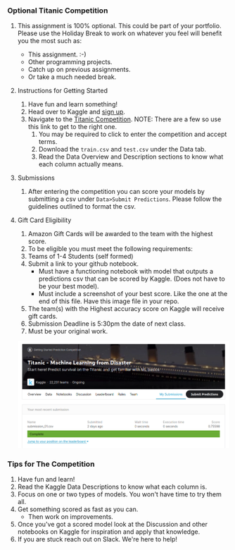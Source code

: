 ### Optional Titanic Competition

1. This assignment is 100% optional. This could be part of your portfolio. Please use the Holiday Break to work on whatever you feel will benefit you the most such as: 
    * This assignment. :-) 
    * Other programming projects. 
    * Catch up on previous assignments. 
    * Or take a much needed break.
2. Instructions for Getting Started
    1. Have fun and learn something!
    2. Head over to Kaggle and [sign up](https://www.kaggle.com/).
    3. Navigate to the [Titanic Competition](https://www.kaggle.com/c/titanic). NOTE: There are a few so use this link to get to the right one.
        1. You may be required to click to enter the competition and accept terms. 
        2. Download the `train.csv` and `test.csv` under the Data tab.
        3. Read the Data Overview and Description sections to know what each column actually means. 
3. Submissions 
    1. After entering the competition you can score your models by submitting a csv under `Data>Submit Predictions`. Please follow the guidelines outlined to format the csv. 

4. Gift Card Eligibility
    1. Amazon Gift Cards will be awarded to the team with the highest score. 
    2. To be eligible you must meet the following requirements: 
    3. Teams of 1-4 Students (self formed)
    4. Submit a link to your github notebook.
        * Must have a functioning notebook with model that outputs a predictions csv that can be scored by Kaggle. (Does not have to be your best model). 
        * Must include a screenshot of your best score. Like the one at the end of this file. Have this image file in your repo.
    5. The team(s) with the Highest accuracy score on Kaggle will receive gift cards. 
    6. Submission Deadline is 5:30pm the date of next class. 
    7. Must be your original work. 

    ![proof of Kaggle score](./best_score.png)


### Tips for The Competition
1. Have fun and learn!
2. Read the Kaggle Data Descriptions to know what each column is.
3. Focus on one or two types of models. You won't have time to try them all. 
4. Get something scored as fast as you can. 
   * Then work on improvements. 
6. Once you've got a scored model look at the Discussion and other notebooks on Kaggle for inspiration and apply that knowledge.
7. If you are stuck reach out on Slack. We're here to help! 
